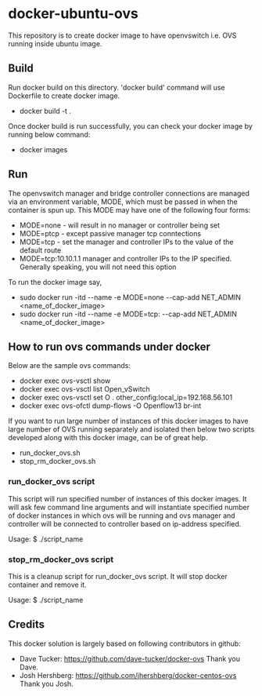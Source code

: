 # docker-ubuntu-ovs
This repository is to create docker image to have openvswitch i.e. OVS running inside ubuntu image.

## Build
Run docker build on this directory. 'docker build' command will use Dockerfile to create docker image.
 * docker build -t <docker-image-name> .

Once docker build is run successfully, you can check your docker image by running below command:
 * docker images

## Run
The openvswitch manager and bridge controller connections are managed via an environment variable, MODE,
which must be passed in when the container is spun up. This MODE may have one of the following four forms:
 * MODE=none - will result in no manager or controller being set
 * MODE=ptcp - except passive manager tcp conntections 
 * MODE=tcp - set the manager and controller IPs to the value of the default route
 * MODE=tcp:10.10.1.1 manager and controller IPs to the IP specified. Generally speaking, you will not need this option

To run the docker image say,
 * sudo docker run -itd --name <docker-instance-name> -e MODE=none --cap-add NET_ADMIN <name_of_docker_image>
 * sudo docker run -itd --name <docker-instance-name> -e MODE=tcp:<controller-ip> --cap-add NET_ADMIN <name_of_docker_image>

## How to run ovs commands under docker
Below are the sample ovs commands:
* docker exec <docker-instance-name> ovs-vsctl show
* docker exec <docker-instance-name> ovs-vsctl list Open_vSwitch
* docker exec <docker-instance-name> ovs-vsctl set O . other_config:local_ip=192.168.56.101
* docker exec <docker-instance-name> ovs-ofctl dump-flows -O Openflow13 br-int
  
If you want to run large number of instances of this docker images to have large number of OVS running separately and isolated then below two scripts developed along with this docker image, can be of great help.
 * run_docker_ovs.sh
 * stop_rm_docker_ovs.sh

### run_docker_ovs script
This script will run specified number of instances of this docker images.
It will ask few command line arguments and will instantiate specified number of docker instances in which ovs will be running and ovs manager and controller will be connected to controller based on ip-address specified.

Usage: $ ./script_name <num of ovs instances> <controller-ip>

### stop_rm_docker_ovs script
This is a cleanup script for run_docker_ovs script. It will stop docker container and remove it.

Usage: $ ./script_name <num of ovs instances>

## Credits
This docker solution is largely based on following contributors in github:
* Dave Tucker: https://github.com/dave-tucker/docker-ovs  Thank you Dave.
* Josh Hershberg: https://github.com/jhershberg/docker-centos-ovs Thank you Josh.
